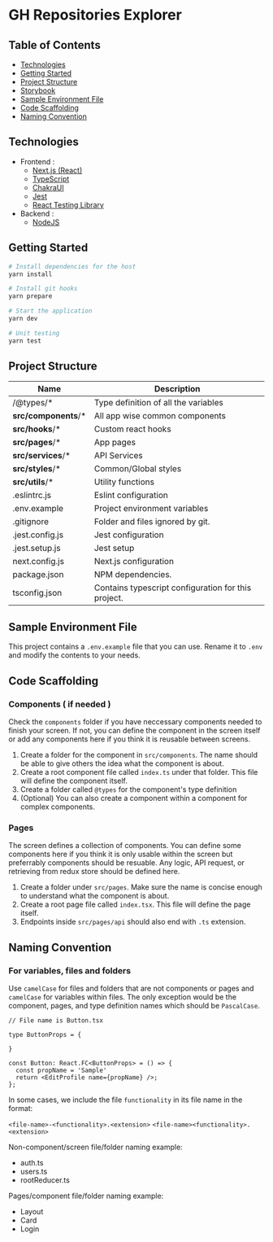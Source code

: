 # GH Repositories Explorer

## Table of Contents

- [Technologies](#technologies)
- [Getting Started](#getting-started)
- [Project Structure](#project-structure)
- [Storybook](#project-structure)
- [Sample Environment File](#sample-environment-file)
- [Code Scaffolding](#code-scaffolding)
- [Naming Convention](#naming-convention)

## Technologies

- Frontend :
  - [Next.js (React)](https://nextjs.org/)
  - [TypeScript](https://www.typescriptlang.org/)
  - [ChakraUI](https://chakra-ui.com/)
  - [Jest](https://jestjs.io/)
  - [React Testing Library](https://testing-library.com/docs/react-testing-library/intro/)
- Backend :
  - [NodeJS](https://nodejs.org/)

## Getting Started

```bash
# Install dependencies for the host
yarn install

# Install git hooks
yarn prepare

# Start the application
yarn dev

# Unit testing
yarn test
```

## Project Structure

| Name                  | Description                                         |
| --------------------- | --------------------------------------------------- |
| /@types/\*            | Type definition of all the variables                |
| **src/components**/\* | All app wise common components                      |
| **src/hooks**/\*      | Custom react hooks                                  |
| **src/pages**/\*      | App pages                                           |
| **src/services**/\*   | API Services                                        |
| **src/styles**/\*     | Common/Global styles                                |
| **src/utils**/\*      | Utility functions                                   |
| .eslintrc.js          | Eslint configuration                                |
| .env.example          | Project environment variables                       |
| .gitignore            | Folder and files ignored by git.                    |
| .jest.config.js       | Jest configuration                                  |
| .jest.setup.js        | Jest setup                                          |
| next.config.js        | Next.js configuration                               |
| package.json          | NPM dependencies.                                   |
| tsconfig.json         | Contains typescript configuration for this project. |

## Sample Environment File

This project contains a `.env.example` file that you can use. Rename it to `.env` and modify the contents to your needs.

## Code Scaffolding

### Components ( if needed )

Check the `components` folder if you have neccessary components needed to finish your screen. If not, you can define the component in the screen itself or add any components here if you think it is reusable between screens.

1. Create a folder for the component in `src/components`. The name should be able to give others the idea what the component is about.
2. Create a root component file called `index.ts` under that folder. This file will define the component itself.
3. Create a folder called `@types` for the component's type definition
4. (Optional) You can also create a component within a component for complex components.

### Pages

The screen defines a collection of components. You can define some components here if you think it is only usable within the screen but preferrably components should be resuable. Any logic, API request, or retrieving from redux store should be defined here.

1. Create a folder under `src/pages`. Make sure the name is concise enough to understand what the component is about.
2. Create a root page file called `index.tsx`. This file will define the page itself.
3. Endpoints inside `src/pages/api` should also end with `.ts` extension.

## Naming Convention

### For variables, files and folders

Use `camelCase` for files and folders that are not components or pages and `camelCase` for variables within files. The only exception would be the component, pages, and type definition names which should be `PascalCase`.

```
// File name is Button.tsx

type ButtonProps = {

}

const Button: React.FC<ButtonProps> = () => {
  const propName = 'Sample'
  return <EditProfile name={propName} />;
};
```

In some cases, we include the file `functionality` in its file name in the format:

`<file-name>-<functionality>.<extension>`
`<file-name><functionality>.<extension>`

Non-component/screen file/folder naming example:

- auth.ts
- users.ts
- rootReducer.ts

Pages/component file/folder naming example:

- Layout
- Card
- Login
